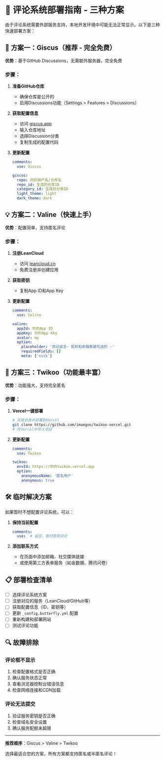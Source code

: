 # 🚀 评论系统部署指南 - 三种方案

由于评论系统需要外部服务支持，本地开发环境中可能无法正常显示。以下是三种快速部署方案：

## 🌟 方案一：Giscus（推荐 - 完全免费）

**优势**：基于GitHub Discussions，无需额外服务器，完全免费

### 步骤：
1. **准备GitHub仓库**
   - 确保仓库是公开的
   - 启用Discussions功能（Settings > Features > Discussions）

2. **获取配置信息**
   - 访问 [giscus.app](https://giscus.app)
   - 输入仓库地址
   - 选择Discussion分类
   - 复制生成的配置代码

3. **更新配置**
   ```yaml
   comments:
     use: Giscus
   
   giscus:
     repo: 你的用户名/仓库名
     repo_id: 生成的仓库ID
     category_id: 生成的分类ID
     light_theme: light
     dark_theme: dark
   ```

## 💡 方案二：Valine（快速上手）

**优势**：配置简单，支持匿名评论

### 步骤：
1. **注册LeanCloud**
   - 访问 [leancloud.cn](https://leancloud.cn)
   - 免费注册并创建应用

2. **获取密钥**
   - 复制App ID和App Key

3. **更新配置**
   ```yaml
   comments:
     use: Valine
   
   valine:
     appId: 你的App ID
     appKey: 你的App Key
     avatar: mp
     option:
       placeholder: '欢迎留言~ 昵称和邮箱都是可选的 ✨'
       requiredFields: []
       meta: ['nick']
   ```

## 🔧 方案三：Twikoo（功能最丰富）

**优势**：功能强大，支持完全匿名

### 步骤：
1. **Vercel一键部署**
   ```bash
   # 克隆仓库并部署到Vercel
   git clone https://github.com/imaegoo/twikoo-vercel.git
   # 在Vercel中导入项目
   ```

2. **更新配置**
   ```yaml
   comments:
     use: Twikoo
   
   twikoo:
     envId: https://你的twikoo.vercel.app
     option:
       anonymousName: '匿名用户'
       anonymous: true
   ```

## 🛠️ 临时解决方案

如果暂时不想配置评论系统，可以：

1. **保持当前配置**
   ```yaml
   comments:
     use:  # 留空，暂时禁用评论
   ```

2. **添加联系方式**
   - 在页面中添加邮箱、社交媒体链接
   - 或使用第三方表单服务（如金数据、腾讯问卷）

## 📋 部署检查清单

- [ ] 选择评论系统方案
- [ ] 注册对应的服务（LeanCloud/GitHub等）
- [ ] 获取配置信息（ID、密钥等）
- [ ] 更新 `_config.butterfly.yml` 配置
- [ ] 重新构建和部署网站
- [ ] 测试评论功能

## 🔍 故障排除

### 评论框不显示
1. 检查配置格式是否正确
2. 确认服务状态正常
3. 查看浏览器控制台错误信息
4. 检查网络连接和CDN加载

### 评论无法提交
1. 验证服务密钥是否正确
2. 检查域名安全设置
3. 确认服务配额未超限

---

**推荐顺序**：Giscus > Valine > Twikoo

选择最适合您的方案，所有方案都支持匿名或半匿名评论！
